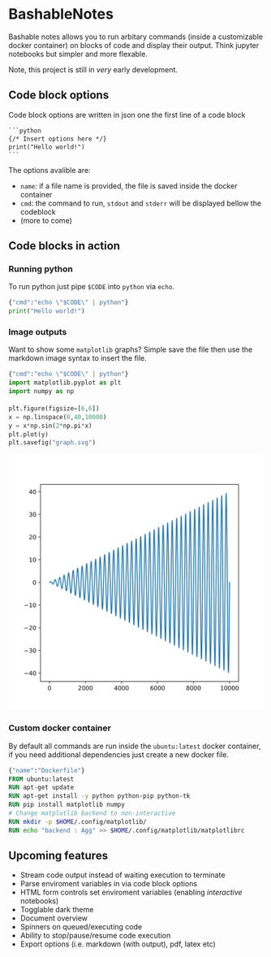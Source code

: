 # BashableNotes

Bashable notes allows you to run arbitary commands (inside a customizable docker container) on blocks of code and display their output. Think jupyter notebooks but simpler and more flexable.

Note, this project is still in _very_ early development.

## Code block options
Code block options are written in json one the first line of a code block
    
    ```python 
    {/* Insert options here */}
    print("Hello world!")
    ```
    
The options avalible are:

- `name`: if a file name is provided, the file is saved inside the docker container
- `cmd`: the command to run, `stdout` and `stderr` will be displayed bellow the codeblock
- (more to come)

## Code blocks in action

### Running python

To run python just pipe `$CODE` into `python` via `echo`.

```python
{"cmd":"echo \"$CODE\" | python"}
print("Hello world!")
```

### Image outputs

Want to show some `matplotlib` graphs? Simple save the file then use the markdown image syntax to insert the file.

```python 
{"cmd":"echo \"$CODE\" | python"}
import matplotlib.pyplot as plt
import numpy as np

plt.figure(figsize=[6,6])
x = np.linspace(0,40,10000)
y = x*np.sin(2*np.pi*x)
plt.plot(y)
plt.savefig("graph.svg")
```

![graph](graph.svg)

### Custom docker container

By default all commands are run inside the `ubuntu:latest` docker container, if you need additional dependencies just create a new docker file.

```dockerfile 
{"name":"Dockerfile"}
FROM ubuntu:latest
RUN apt-get update
RUN apt-get install -y python python-pip python-tk
RUN pip install matplotlib numpy
# Change matplotlib backend to non-interactive
RUN mkdir -p $HOME/.config/matplotlib/
RUN echo "backend : Agg" >> $HOME/.config/matplotlib/matplotlibrc
```

## Upcoming features

- Stream code output instead of waiting execution to terminate
- Parse enviroment variables in via code block options
- HTML form controls set enviroment variables (enabling _interactive_ notebooks)
- Togglable dark theme
- Document overview
- Spinners on queued/executing code
- Ability to stop/pause/resume code execution
- Export options (i.e. markdown (with output), pdf, latex etc)